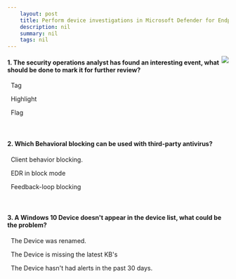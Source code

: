 ```yaml
---
    layout: post
    title: Perform device investigations in Microsoft Defender for Endpoint 
    description: nil
    summary: nil
    tags: nil
---
```



 <a target="_blank" href="https://docs.microsoft.com/en-us/learn/modules/perform-device-investigations-microsoft-defender-for-endpoints/5-knowledge-check/"><i class="fas fa-external-link-alt"></i> </a>
 <img align="right" src="https://docs.microsoft.com/en-us/learn/achievements/generic-badge.svg">
####  1. The security operations analyst has found an interesting event, what should be done to mark it for further review?


<i class='far fa-square'></i> &nbsp;&nbsp;Tag

<i class='far fa-square'></i> &nbsp;&nbsp;Highlight

<i class='fas fa-check-square' style='color: Dodgerblue;'></i> &nbsp;&nbsp;Flag
<br />
<br />
<br />

####  2. Which Behavioral blocking can be used with third-party antivirus?


<i class='far fa-square'></i> &nbsp;&nbsp;Client behavior blocking.

<i class='fas fa-check-square' style='color: Dodgerblue;'></i> &nbsp;&nbsp;EDR in block mode

<i class='far fa-square'></i> &nbsp;&nbsp;Feedback-loop blocking
<br />
<br />
<br />

####  3. A Windows 10 Device doesn't appear in the device list, what could be the problem?


<i class='far fa-square'></i> &nbsp;&nbsp;The Device was renamed.

<i class='far fa-square'></i> &nbsp;&nbsp;The Device is missing the latest KB's

<i class='fas fa-check-square' style='color: Dodgerblue;'></i> &nbsp;&nbsp;The Device hasn't had alerts in the past 30 days.
<br />
<br />
<br />
